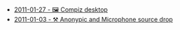 * [2011-01-27 - 🖼️ Compiz desktop](compiz)
* [2011-01-03 - ⚒️ Anonypic and Microphone source drop](01/anonypic-mic-source)
